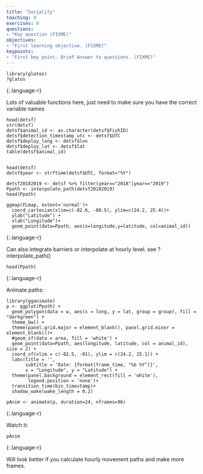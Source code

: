 ```yaml
---
title: "Sociality"
teaching: 0
exercises: 0
questions:
- "Key question (FIXME)"
objectives:
- "First learning objective. (FIXME)"
keypoints:
- "First key point. Brief Answer to questions. (FIXME)"
---
```


~~~
library(glatos)
?glatos
~~~
{:.language-r}

Lots of valuable functions here, just need to make sure you have the correct variable names

~~~
head(detsf)
str(detsf)
detsf$animal_id <- as.character(detsf$FishID)
detsf$detection_timestamp_utc <- detsf$UTC
detsf$deploy_long <- detsf$lon
detsf$deploy_lat <- detsf$lat
table(detsf$animal_id)


head(detsf)
detsf$year <- strftime(detsf$UTC, format="%Y")

detsf20182019 <- detsf %>% filter(year=="2018"|year=="2019")
Ppath <- interpolate_path(detsf20182019)
head(Ppath)

ggmap(FLmap, extent='normal')+
  coord_cartesian(xlim=c(-82.6, -80.5), ylim=c(24.2, 25.4))+
  ylab("Latitude") +
  xlab("Longitude")+
  geom_point(data=Ppath, aes(x=longitude,y=latitude, col=animal_id))
~~~
{:.language-r}


Can also integrate barriers or interpolate at hourly level. see ?interpolate_path()

~~~
head(Ppath)
~~~
{:.language-r}

Animate paths:
~~~
library(gganimate)
p <- ggplot(Ppath) +
  geom_polygon(data = w, aes(x = long, y = lat, group = group), fill = "darkgreen") +
  theme_bw() +
  theme(panel.grid.major = element_blank(), panel.grid.minor = element_blank())+
  #geom_sf(data = area, fill = 'white') +
  geom_point(data=Ppath, aes(longitude, latitude, col = animal_id), size = 2) +
  coord_sf(xlim = c(-82.5, -81), ylim = c(24.2, 25.1)) +
  labs(title = '',
       subtitle = 'Date: {format(frame_time, "%b %Y")}',
       x = "Longitude", y = "Latitude") +
  theme(panel.background = element_rect(fill = 'white'),
        legend.position = 'none')+
  transition_time(bin_timestamp)+
  shadow_wake(wake_length = 0.2)

pAnim <- animate(p, duration=24, nframes=96)
~~~
{:.language-r}

Watch it:
~~~
pAnim
~~~
{:.language-r}

Will look better if you calculate hourly movement paths and make more frames.
